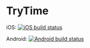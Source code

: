 # TryTime

iOS: [![iOS build status](https://build.appcenter.ms/v0.1/apps/116f4548-3940-4d95-b810-1aaaac76b152/branches/master/badge)](https://appcenter.ms)

Android: [![Android build status](https://build.appcenter.ms/v0.1/apps/8ece886f-e569-4ab8-8210-5139b6268695/branches/master/badge)](https://appcenter.ms)